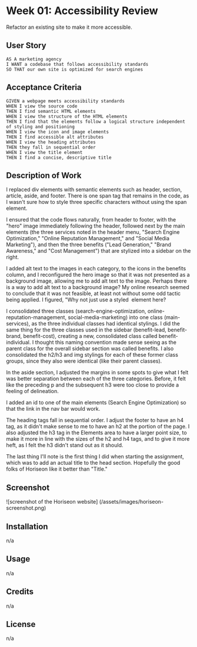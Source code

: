 # Week 01: Accessibility Review
Refactor an existing site to make it more accessible.

## User Story

```
AS A marketing agency
I WANT a codebase that follows accessibility standards
SO THAT our own site is optimized for search engines
```

## Acceptance Criteria

```
GIVEN a webpage meets accessibility standards
WHEN I view the source code
THEN I find semantic HTML elements
WHEN I view the structure of the HTML elements
THEN I find that the elements follow a logical structure independent of styling and positioning
WHEN I view the icon and image elements
THEN I find accessible alt attributes
WHEN I view the heading attributes
THEN they fall in sequential order
WHEN I view the title element
THEN I find a concise, descriptive title
```

## Description of Work
I replaced div elements with semantic elements such as header, section, article, aside, and footer. There is one span tag that remains in the code, as I wasn't sure how to style three specific characters without using the span element.

I ensured that the code flows naturally, from header to footer, with the "hero" image immediately following the header, followed next by the main elements (the three services noted in the header menu, "Search Engine Optimization," "Online Reputation Management," and "Social Media Marketing"), and then the three benefits ("Lead Generation," "Brand Awareness," and "Cost Management") that are stylized into a sidebar on the right.

I added alt text to the images in each category, to the icons in the benefits column, and I reconfigured the hero image so that it was not presented as a background image, allowing me to add alt text to the image. Perhaps there is a way to add alt text to a background image? My online research seemed to conclude that it was not feasible, at least not without some odd tactic being applied. I figured, "Why not just use a styled <img> element here?

I consolidated three classes (search-engine-optimization, online-reputation-management, social-media-marketing) into one class (main-services), as the three individual classes had identical stylings. I did the same thing for the three classes used in the sidebar (benefit-lead, benefit-brand, benefit-cost), creating a new, consolidated class called benefit-individual. I thought this naming convention made sense seeing as the parent class for the overall sidebar section was called benefits. I also consolidated the h2/h3 and img stylings for each of these former class groups, since they also were identical (like their parent classes). 

In the aside section, I adjusted the margins in some spots to give what I felt was better separation between each of the three categories. Before, it felt like the preceding p and the subsequent h3 were too close to provide a feeling of delineation.

I added an id to one of the main elements (Search Engine Optimization) so that the link in the nav bar would work.

The heading tags fall in sequential order. I adjust the footer to have an h4 tag, as it didn't make sense to me to have an h2 at the portion of the page. I also adjusted the h3 tag in the Elements area to have a larger point size, to make it more in line with the sizes of the h2 and h4 tags, and to give it more heft, as I felt the h3 didn't stand out as it should.

The last thing I'll note is the first thing I did when starting the assignment, which was to add an actual title to the head section. Hopefully the good folks of Horiseon like it better than "Title."

## Screenshot

![screenshot of the Horiseon website] 
(/assets/images/horiseon-screenshot.png)


## Installation
n/a
## Usage
n/a
## Credits
n/a
## License
n/a
